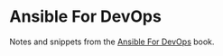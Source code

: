 # Ansible For DevOps

Notes and snippets from the [Ansible For DevOps](https://www.ansiblefordevops.com/) book.
